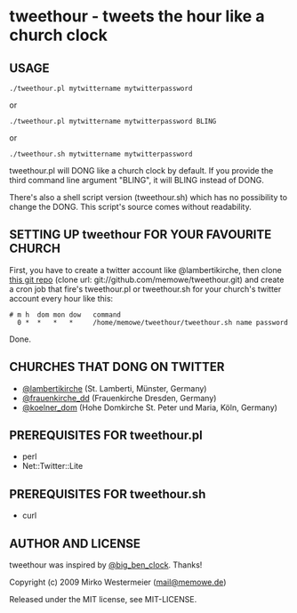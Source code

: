 tweethour - tweets the hour like a church clock
===============================================

USAGE
-----

    ./tweethour.pl mytwittername mytwitterpassword

or

    ./tweethour.pl mytwittername mytwitterpassword BLING

or

    ./tweethour.sh mytwittername mytwitterpassword

tweethour.pl will DONG like a church clock by default. If you provide the third command line argument "BLING", it will BLING instead of DONG.

There's also a shell script version (tweethour.sh) which has no possibility to change the DONG. This script's source comes without readability.

SETTING UP tweethour FOR YOUR FAVOURITE CHURCH
----------------------------------------------

First, you have to create a twitter account like @lambertikirche, then clone [this git repo](http://github.com/memowe/tweethour) (clone url: git://github.com/memowe/tweethour.git) and create a cron job that fire's tweethour.pl or tweethour.sh for your church's twitter account every hour like this:

    # m h  dom mon dow   command
      0 *  *   *   *     /home/memowe/tweethour/tweethour.sh name password

Done.

CHURCHES THAT DONG ON TWITTER
-----------------------------

* [@lambertikirche][1] (St. Lamberti, Münster, Germany)
* [@frauenkirche_dd][2] (Frauenkirche Dresden, Germany)
* [@koelner_dom][3] (Hohe Domkirche St. Peter und Maria, Köln, Germany)

PREREQUISITES FOR tweethour.pl
------------------------------

* perl
* Net::Twitter::Lite

PREREQUISITES FOR tweethour.sh
------------------------------

* curl

AUTHOR AND LICENSE
------------------

tweethour was inspired by [@big_ben_clock][bbc]. Thanks!

Copyright (c) 2009 Mirko Westermeier (mail@memowe.de)

Released under the MIT license, see MIT-LICENSE.

[1]: http://twitter.com/lambertikirche
[2]: http://twitter.com/frauenkirche_dd
[3]: http://twitter.com/koelner_dom

[bbc]: http://twitter.com/big_ben_clock
